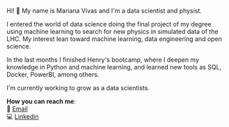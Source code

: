 Hi! 👋 My name is Mariana Vivas and I'm a data scientist and physist. 

I entered the world of data science doing the final project of my degree using machine learning to search for new physics in simulated data of the LHC. My interest lean toward machine learning, data engineering and open science. 

In the last months I finished Henry's bootcamp, where I deepen my knowledge in Python and machine learning, and learned new tools as SQL, Docker, PowerBI, among others.

I'm currently working to grow as a data scientists. 

**How you can reach me**:<br>
📧 [Email](marianaivivas@gmail.com)<br>
💻 [Linkedin](https://www.linkedin.com/in/marianaiv/)


<!---
marianaiv/marianaiv is a ✨ special ✨ repository because its `README.md` (this file) appears on your GitHub profile.
You can click the Preview link to take a look at your changes.
--->

